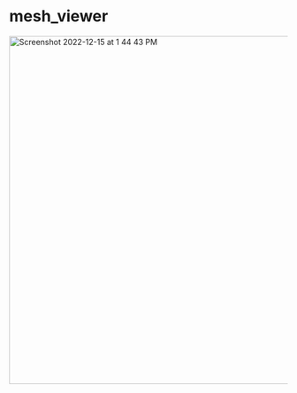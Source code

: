 # mesh_viewer

<img width="629" alt="Screenshot 2022-12-15 at 1 44 43 PM" src="https://user-images.githubusercontent.com/47549128/207973903-b9ae40d5-d0a6-46ff-8de8-4d83de6b6fea.png">
